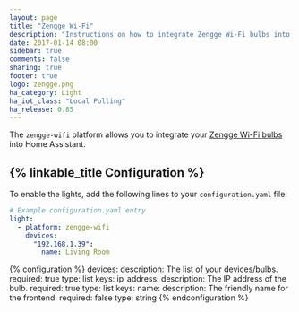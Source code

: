```yaml
---
layout: page
title: "Zengge Wi-Fi"
description: "Instructions on how to integrate Zengge Wi-Fi bulbs into Home Assistant."
date: 2017-01-14 08:00
sidebar: true
comments: false
sharing: true
footer: true
logo: zengge.png
ha_category: Light
ha_iot_class: "Local Polling"
ha_release: 0.85
---
```


The `zengge-wifi` platform allows you to integrate your [Zengge Wi-Fi bulbs](http://www.zengge.com/) into Home Assistant.

## {% linkable_title Configuration %}

To enable the lights, add the following lines to your `configuration.yaml` file:

```yaml
# Example configuration.yaml entry
light:
  - platform: zengge-wifi
    devices:
      "192.168.1.39":
        name: Living Room
```

{% configuration %}
devices:
  description: The list of your devices/bulbs.
  required: true
  type: list
  keys:
    ip_address:
      description: The IP address of the bulb.
      required: true
      type: list
      keys:
        name:
          description: The friendly name for the frontend.
          required: false
          type: string
{% endconfiguration %}
